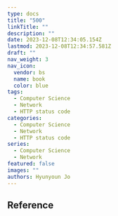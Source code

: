 ```yaml
---
type: docs
title: "500"
linkTitle: ""
description: ""
date: 2023-12-08T12:34:05.154Z
lastmod: 2023-12-08T12:34:57.581Z
draft: ""
nav_weight: 3
nav_icon:
  vendor: bs
  name: book
  color: blue
tags:
  - Computer Science
  - Network
  - HTTP status code
categories:
  - Computer Science
  - Network
  - HTTP status code
series:
  - Computer Science
  - Network
featured: false
images: ""
authors: Hyunyoun Jo
---
```


## Reference
